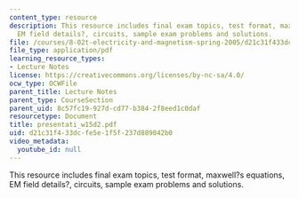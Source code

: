 ```yaml
---
content_type: resource
description: This resource includes final exam topics, test format, maxwell?s equations,
  EM field details?, circuits, sample exam problems and solutions.
file: /courses/8-02t-electricity-and-magnetism-spring-2005/d21c31f433dcfe5e1f5f237d889042b0_presentati_w15d2.pdf
file_type: application/pdf
learning_resource_types:
- Lecture Notes
license: https://creativecommons.org/licenses/by-nc-sa/4.0/
ocw_type: OCWFile
parent_title: Lecture Notes
parent_type: CourseSection
parent_uid: 8c57fc19-927d-cd77-b384-2f8eed1c0daf
resourcetype: Document
title: presentati_w15d2.pdf
uid: d21c31f4-33dc-fe5e-1f5f-237d889042b0
video_metadata:
  youtube_id: null
---
```

This resource includes final exam topics, test format, maxwell?s equations, EM field details?, circuits, sample exam problems and solutions.